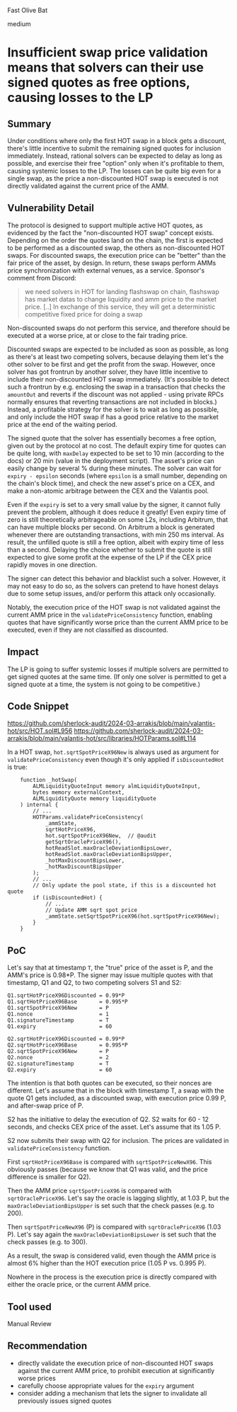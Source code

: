 Fast Olive Bat

medium

# Insufficient swap price validation means that solvers can their use signed quotes as free options, causing losses to the LP

## Summary

Under conditions where only the first HOT swap in a block gets a discount, there's little incentive to submit the remaining signed quotes for inclusion immediately. Instead, rational solvers can be expected to delay as long as possible, and exercise their free "option" only when it's profitable to them, causing systemic losses to the LP.  The losses can be quite big even for a single swap, as the price a non-discounted HOT swap is executed is not directly validated against the current price of the AMM.

## Vulnerability Detail

The protocol is designed to support multiple active HOT quotes, as evidenced by the fact the "non-discounted HOT swap" concept exists. Depending on the order the quotes land on the chain, the first is expected to be performed as a discounted swap, the others as non-discounted HOT swaps. For discounted swaps, the execution price can be "better" than the fair price of the asset, by design. In return, these swaps perform AMMs price synchronization with external venues, as a service. Sponsor's comment from Discord:
> we need solvers in HOT for landing flashswap on chain, flashswap has market datas to change liquidity and amm price to the market price. [..] In exchange of this service, they will get a deterministic competitive fixed price for doing a swap

Non-discounted swaps do not perform this service, and therefore should be executed at a worse price, at or close to the fair trading price. 

Discounted swaps are expected to be included as soon as possible, as long as there's at least two competing solvers, because delaying them let's the other solver to be first and get the profit from the swap. However, once solver has got frontrun by another solver, they have little incentive to include their non-discounted HOT swap immediately. (It's possible to detect such a frontrun by e.g. enclosing the swap in a transaction that checks the `amountOut` and reverts if the discount was not applied - using private RPCs normally ensures that reverting transactions are not included in blocks.) Instead, a profitable strategy for the solver is to wait as long as possible, and only include the HOT swap if has a good price relative to the market price at the end of the waiting period.

The signed quote that the solver has essentially becomes a free option, given out by the protocol at no cost. The default expiry time for quotes can be quite long, with `maxDelay` expected to be set to 10 min (according to the docs) or 20 min (value in the deployment script). The asset's price can easily change by several % during these minutes. The solver can wait for `expiry - epsilon` seconds (where `epsilon` is a small number, depending on the chain's block time), and check the new asset's price on a CEX, and make a non-atomic arbitrage between the CEX and the Valantis pool.

Even if the `expiry` is set to a very small value by the signer, it cannot fully prevent the problem, although it does reduce it greatly! Even expiry time of zero is still theoretically arbitrageable on some L2s, including Arbitrum, that can have multiple blocks per second. On Arbitrum a block is generated whenever there are outstanding transactions, with min 250 ms interval. As result, the unfilled quote is still a free option, albeit with expiry time of less than a second. Delaying the choice whether to submit the quote is still expected to give some profit at the expense of the LP if the CEX price rapidly moves in one direction.

The signer can detect this behavior and blacklist such a solver. However, it may not easy to do so, as the solvers can pretend to have honest delays due to some setup issues, and/or perform this attack only occasionally.

Notably, the execution price of the HOT swap is not validated against the current AMM price in the `validatePriceConsistency` function, enabling quotes that have significantly worse price than the current AMM price to be executed, even if they are not classified as discounted.

## Impact

The LP is going to suffer systemic losses if multiple solvers are permitted to get signed quotes at the same time.
(If only one solver is permitted to get a signed quote at a time, the system is not going to be competitive.)

## Code Snippet

https://github.com/sherlock-audit/2024-03-arrakis/blob/main/valantis-hot/src/HOT.sol#L956
https://github.com/sherlock-audit/2024-03-arrakis/blob/main/valantis-hot/src/libraries/HOTParams.sol#L114

In a HOT swap, `hot.sqrtSpotPriceX96New` is always used as argument for `validatePriceConsistency` even though it's only applied if `isDiscountedHot` is true:
```solidity
    function _hotSwap(
        ALMLiquidityQuoteInput memory almLiquidityQuoteInput,
        bytes memory externalContext,
        ALMLiquidityQuote memory liquidityQuote
    ) internal {
        // ...
        HOTParams.validatePriceConsistency(
            _ammState,
            sqrtHotPriceX96,
            hot.sqrtSpotPriceX96New,  // @audit
            getSqrtOraclePriceX96(),
            hotReadSlot.maxOracleDeviationBipsLower,
            hotReadSlot.maxOracleDeviationBipsUpper,
            _hotMaxDiscountBipsLower,
            _hotMaxDiscountBipsUpper
        );
        // ...
        // Only update the pool state, if this is a discounted hot quote
        if (isDiscountedHot) {
            // ...
            // Update AMM sqrt spot price
            _ammState.setSqrtSpotPriceX96(hot.sqrtSpotPriceX96New);
        }
    }
```
## PoC

Let's say that at timestamp `T`, the "true" price of the asset is P, and the AMM's price is 0.98*P. The signer may issue multiple quotes with that timestamp, Q1 and Q2, to two competing solvers S1 and S2:

```text
Q1.sqrtHotPriceX96Discounted = 0.99*P
Q1.sqrtHotPriceX96Base       = 0.995*P
Q1.sqrtSpotPriceX96New       = P
Q1.nonce                     = 1
Q1.signatureTimestamp        = T
Q1.expiry                    = 60

Q2.sqrtHotPriceX96Discounted = 0.99*P
Q2.sqrtHotPriceX96Base       = 0.995*P
Q2.sqrtSpotPriceX96New       = P
Q2.nonce                     = 2
Q2.signatureTimestamp        = T
Q2.expiry                    = 60
```
The intention is that both quotes can be executed, so their nonces are different. Let's assume that in the block with timestamp T, a swap with the quote Q1 gets included, as a discounted swap, with execution price 0.99 P, and after-swap price of P.

S2 has the initiative to delay the execution of Q2. S2 waits for 60 - 12 seconds, and checks CEX price of the asset. Let's assume that its 1.05 P.

S2 now submits their swap with Q2 for inclusion. The prices are validated in `validatePriceConsistency` function.

First `sqrtHotPriceX96Base` is compared with `sqrtSpotPriceNewX96`. This obviously passes (because we know that Q1 was valid, and the price difference is smaller for Q2).

Then the AMM price `sqrtSpotPriceX96` is compared with `sqrtOraclePriceX96`. Let's say the oracle is lagging slightly, at 1.03 P, but the `maxOracleDeviationBipsUpper` is set such that the check passes (e.g. to 200).

Then `sqrtSpotPriceNewX96` (P) is compared with `sqrtOraclePriceX96` (1.03 P). Let's say again the `maxOracleDeviationBipsLower` is set such that the check passes (e.g. to 300).

As a result, the swap is considered valid, even though the AMM price is almost 6% higher than the HOT execution price (1.05 P vs. 0.995 P).

Nowhere in the process is the execution price is directly compared with either the oracle price, or the current AMM price.


## Tool used

Manual Review

## Recommendation

* directly validate the execution price of non-discounted HOT swaps against the current AMM price, to prohibit execution at significantly worse prices
* carefully choose appropriate values for the `expiry` argument
* consider adding a mechanism that lets the signer to invalidate all previously issues signed quotes
